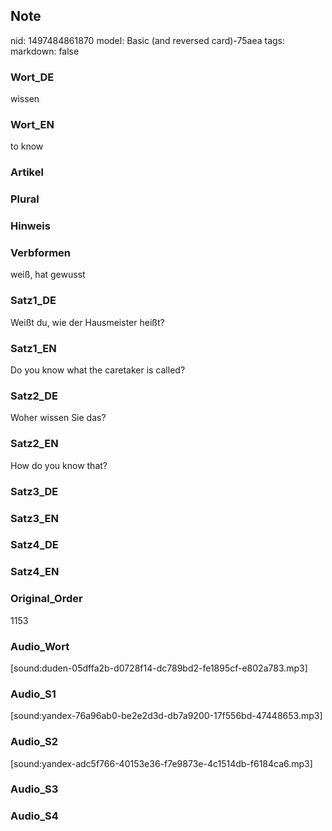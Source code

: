 ## Note
nid: 1497484861870
model: Basic (and reversed card)-75aea
tags: 
markdown: false

### Wort_DE
wissen

### Wort_EN
to know

### Artikel


### Plural


### Hinweis


### Verbformen
weiß, hat gewusst

### Satz1_DE
Weißt du, wie der Hausmeister heißt?

### Satz1_EN
Do you know what the caretaker is called?

### Satz2_DE
Woher wissen Sie das?

### Satz2_EN
How do you know that?

### Satz3_DE


### Satz3_EN


### Satz4_DE


### Satz4_EN


### Original_Order
1153

### Audio_Wort
[sound:duden-05dffa2b-d0728f14-dc789bd2-fe1895cf-e802a783.mp3]

### Audio_S1
[sound:yandex-76a96ab0-be2e2d3d-db7a9200-17f556bd-47448653.mp3]

### Audio_S2
[sound:yandex-adc5f766-40153e36-f7e9873e-4c1514db-f6184ca6.mp3]

### Audio_S3


### Audio_S4

